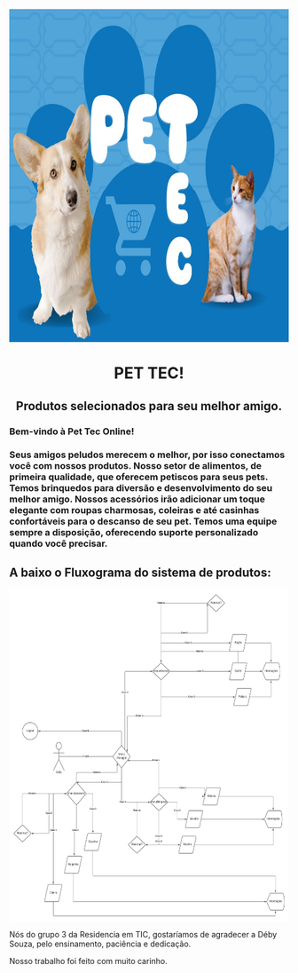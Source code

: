 <img align="center" src="ImagenGit" width="800" height="600"/>

<h1 align="center"> PET TEC!</h1>
<h2 align="center">Produtos selecionados para seu melhor amigo.</h2>

<h3>Bem-vindo à Pet Tec Online! 

<h3>Seus amigos peludos merecem o melhor, por isso conectamos você com nossos produtos.
Nosso setor de alimentos, de primeira qualidade, que oferecem petiscos para seus pets.
Temos brinquedos para diversão e desenvolvimento do seu melhor amigo.
Nossos acessórios irão adicionar um toque elegante com roupas charmosas, coleiras e até casinhas confortáveis para o descanso de seu pet.
Temos uma equipe sempre a disposição, oferecendo suporte personalizado quando você precisar.</h3>

<h2>A baixo o Fluxograma do sistema de produtos:</h2>

<img align="center" src="Fluxograma Produtos.png" width="800" height="600"/>

Nós do grupo 3 da Residencia em TIC, gostaríamos de agradecer a Déby Souza, pelo ensinamento, paciência e dedicação.

Nosso trabalho foi feito com muito carinho.


